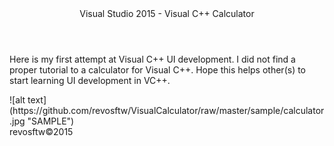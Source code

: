 
<title>Visual Calculator</title>
<HEADER>Visual Studio 2015 - Visual C++ Calculator</HEADER>
<p>
Here is my first attempt at Visual C++ UI development.
I did not find a proper tutorial to a calculator for Visual C++.
Hope this helps other(s) to start learning UI development in VC++.
</p>
![alt text](https://github.com/revosftw/VisualCalculator/raw/master/sample/calculator.jpg "SAMPLE")
<footer>revosftw&copy;2015</footer>